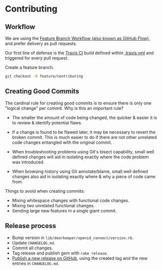 # Contributing

## Workflow

We are using the [Feature Branch Workflow (also known as GitHub Flow)](https://guides.github.com/introduction/flow/), and prefer delivery as pull requests.

Our first line of defense is the [Travis CI](https://travis-ci.org/doorkeeper-gem/doorkeeper-openid_connect) build defined within [.travis.yml](.travis.yml) and triggered for every pull request.

Create a feature branch:

```sh
git checkout -B feature/contributing
```

## Creating Good Commits

The cardinal rule for creating good commits is to ensure there is only one
"logical change" per commit. Why is this an important rule?

* The smaller the amount of code being changed, the quicker & easier it is to
  review & identify potential flaws.

* If a change is found to be flawed later, it may be necessary to revert the
  broken commit. This is much easier to do if there are not other unrelated
  code changes entangled with the original commit.

* When troubleshooting problems using Git's bisect capability, small well
  defined changes will aid in isolating exactly where the code problem was
  introduced.

* When browsing history using Git annotate/blame, small well defined changes
  also aid in isolating exactly where & why a piece of code came from.

Things to avoid when creating commits:

* Mixing whitespace changes with functional code changes.
* Mixing two unrelated functional changes.
* Sending large new features in a single giant commit.

## Release process

- Bump version in `lib/doorkeeper/openid_connect/version.rb`.
- Update `CHANGELOG.md`.
- Commit all changes.
- Tag release and publish gem with `rake release`.
- [Publish a new release on GitHub](https://github.com/doorkeeper-gem/doorkeeper-openid_connect/releases/new), using the created tag and the new entries in `CHANGELOG.md`.
